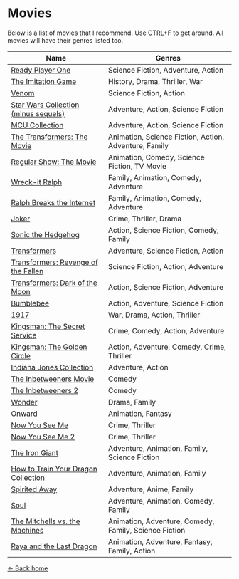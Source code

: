 Movies
===================

Below is a list of movies that I recommend. Use CTRL+F to get around. All movies will have their genres listed too.

|Name|Genres|
|---|---|
|[Ready Player One](https://trakt.tv/movies/ready-player-one-2018)|Science Fiction, Adventure, Action|
|[The Imitation Game](https://trakt.tv/movies/the-imitation-game-2014)|History, Drama, Thriller, War|
|[Venom](https://trakt.tv/movies/venom-2018)|Science Fiction, Action|
|[Star Wars Collection (minus sequels)](https://trakt.tv/users/crxssed/lists/star-wars?sort=rank,asc)|Adventure, Action, Science Fiction|
|[MCU Collection](https://trakt.tv/users/crxssed/lists/mcu?sort=released,desc)|Adventure, Action, Science Fiction|
|[The Transformers: The Movie](https://trakt.tv/movies/the-transformers-the-movie-1986)|Animation, Science Fiction, Action, Adventure, Family|
|[Regular Show: The Movie](https://trakt.tv/movies/regular-show-the-movie-2015)|Animation, Comedy, Science Fiction, TV Movie|
|[Wreck-it Ralph](https://trakt.tv/movies/wreck-it-ralph-2012)|Family, Animation, Comedy, Adventure|
|[Ralph Breaks the Internet](https://trakt.tv/movies/ralph-breaks-the-internet-2018)|Family, Animation, Comedy, Adventure|
|[Joker](https://trakt.tv/movies/joker-2019)|Crime, Thriller, Drama|
|[Sonic the Hedgehog](https://trakt.tv/movies/sonic-the-hedgehog-2020)|Action, Science Fiction, Comedy, Family|
|[Transformers](https://trakt.tv/movies/transformers-2007)|Adventure, Science Fiction, Action|
|[Transformers: Revenge of the Fallen](https://trakt.tv/movies/transformers-revenge-of-the-fallen-2009)|Science Fiction, Action, Adventure|
|[Transformers: Dark of the Moon](https://trakt.tv/movies/transformers-dark-of-the-moon-2011)|Action, Science Fiction, Adventure|
|[Bumblebee](https://trakt.tv/movies/bumblebee-2018)|Action, Adventure, Science Fiction|
|[1917](https://trakt.tv/movies/1917-2019)|War, Drama, Action, Thriller|
|[Kingsman: The Secret Service](https://trakt.tv/movies/kingsman-the-secret-service-2014)|Crime, Comedy, Action, Adventure|
|[Kingsman: The Golden Circle](https://trakt.tv/movies/kingsman-the-golden-circle-2017)|Action, Adventure, Comedy, Crime, Thriller|
|[Indiana Jones Collection](https://trakt.tv/users/crxssed/lists/indiana-jones?sort=released,desc)|Adventure, Action|
|[The Inbetweeners Movie](https://trakt.tv/movies/the-inbetweeners-movie-2011)|Comedy|
|[The Inbetweeners 2](https://trakt.tv/movies/the-inbetweeners-2-2014)|Comedy|
|[Wonder](https://trakt.tv/movies/wonder-2017)|Drama, Family|
|[Onward](https://trakt.tv/movies/onward-2020)|Animation, Fantasy|
|[Now You See Me](https://trakt.tv/movies/now-you-see-me-2013)|Crime, Thriller|
|[Now You See Me 2](https://trakt.tv/movies/now-you-see-me-2-2016)|Crime, Thriller|
|[The Iron Giant](https://trakt.tv/movies/the-iron-giant-1999)|Adventure, Animation, Family, Science Fiction|
|[How to Train Your Dragon Collection](https://trakt.tv/users/crxssed/lists/how-to-train-your-dragon?sort=released,desc)|Adventure, Animation, Family|
|[Spirited Away](https://trakt.tv/movies/spirited-away-2001)|Adventure, Anime, Family|
|[Soul](https://trakt.tv/movies/soul-2020)|Adventure, Animation, Comedy, Family|
|[The Mitchells vs. the Machines](https://trakt.tv/movies/the-mitchells-vs-the-machines-2021)|Animation, Adventure, Comedy, Family, Science Fiction|
|[Raya and the Last Dragon](https://trakt.tv/movies/raya-and-the-last-dragon-2021)|Animation, Adventure, Fantasy, Family, Action|

[<- Back home](https://crxssed7.github.io/entertainment/)
